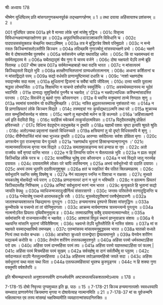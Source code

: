 श्रीः
अध्यायः 178

भीष्मेण युधिष्ठिरम् प्रति मांसगतगुणकथनपूर्वकं तद्भक्षणगर्हणम् ॥ 1 ॥ तथा दयाया अहिंसायाश्च प्रशंसनम् ॥ 2 ॥

001	युधिष्ठिर उवाच 
001a	इमे वै मानवा लोके भृशं मांसेषु गृद्धिनः ।
001c	विसृज्य विविधान्भक्ष्यान्महारक्षोगणा इव ॥
002a	अपूपान्विविधाकाराञ्शाकानि विविधानि च ।
002c	पादपान्रससंयुक्तान्न चेच्छन्ति यथाऽऽमिषम् ॥
003a	तत्र मे बुद्धिरत्रेव विषये परिमुह्यते ।
003c	न मन्ये रसतः किञ्चिन्मांसतोऽस्तीति किञ्चन ॥
004a	तदिच्छामि गुणाञ्श्रोतुं मांसस्याभक्षणे प्रभो ।
004c	भक्षणे चैव ये दोषास्तांश्चैव पुरुषर्षभ ॥
005a	सर्वसत्त्वेन धर्मज्ञ यथावदिह धर्मतः ।
005c	किं वा भक्ष्यमभक्ष्यं वा सर्वमेतद्वदस्व मे ॥
006a	यथैतद्यादृशं चैव गुणा ये चास्य वर्जने ।
006c	दोषा भक्षयतो येऽपि तन्मे ब्रूहि पितामह ॥
007	भीष्म उवाच 
007a	सर्वमेतन्महाबाहो यथा वदसि भारत ।
007c	न मांसात्परमं किञ्चिद्रसतो विद्यते भुवि ॥
008a	क्षतक्षीणाभितप्तानां ग्राम्यधर्मरतात्मनाम् ।
008c	अध्वना कर्शितानां च न मांसाद्विद्यते परम् ॥
009a	सद्यो वर्धयति प्राणान्पुष्टिमग्र्यां दधाति च ।
009c	'नाशो भक्षणदोषः स्याद्दानमेव सदा मतम् ॥
010a	क्षुधितानां द्विजानां च सर्वेषां चापि जीवितम् ।
010c	दत्त्वा भवति पूतात्मा श्रद्धया लोभवर्जितः ॥
011a	शिक्षयन्ति न याचन्ते दर्शयन्ति स्वमूर्तिभिः ।
011c	अवस्थेयमदानस्य मा भूदेवं भवानिति ।
011e	दानाद्यः सुशुचिर्मांसं पुनर्नैव च भक्षयेत् ॥'
012a	न भक्ष्योऽभ्यधिकः कश्चिन्मांसादस्ति परन्तप ।
012c	विवर्जने तु बहवो गुणाः कौरवनन्दन ।
012e	ये भवन्ति मनुष्याणां तान्मे निगदतः शृणु ॥
013a	स्वमांसं परमांसेन यो वर्धयितुमिच्छति ।
013c	नास्ति क्षुद्रतरस्तस्मात्स नृशंसतरो नरः ॥
014a	न हि प्राणात्प्रियतरं लोके किञ्चन विद्यते ।
014c	तस्माद्दयां नरः कुर्याद्यथाऽऽत्मनि तथा परे ॥
015a	शुक्राच्च तात सम्भूतिर्मांसस्येह न संशयः ।
015c	भक्षणे तु महान्दोषो मलेन स हि कल्प्यते ॥
016a	'अहिंसालक्षणो धर्म इति वेदविदो विदुः ।
016c	यदहिंस्रं भवेत्कर्म तत्कुर्यादात्मविन्नरः ॥
017a	पितृदैवतयज्ञेषु प्रोक्षितं हविरुच्यते ।'
017c	विधिना वेददृष्टेन तद्भुक्त्वेह न दुष्यति ॥
018a	यज्ञार्थे पशवः सृष्टा इत्यपि श्रूयते श्रुतिः ।
018c	अतोऽन्यथा प्रवृत्तानां राक्षसो विधिरुच्यते ॥
019a	क्षत्रियाणां तु यो दृष्टो विधिस्तमपि मे शृणु ।
019c	वीर्येणोपार्जितं मांसं यथा भुञ्जन्न दुष्यति ॥
020a	आरण्याः सर्वदैवत्याः सर्वशः प्रोक्षिता मृगाः ।
020c	अगस्त्येन पुरा राजन्मृगया येन पूज्यते ॥
021a	'रक्षणार्थाय भूतानां हिंस्रान्हन्यान्मृगान्पुनः ।'
021c	नात्मानमपरित्यज्य मृगया नाम विद्यते ॥
022a	समतामुपसङ्गम्य रूपं हन्यान्न वा नृप ।
022c	अतो राजर्षयः सर्वे मृगयां यान्ति भारत ।
022e	न हि लिप्यन्ति पापेन न चैतत्पातकं भुवि ॥
023a	न ह्यतः सदृशं किञ्चिदिह लोके परत्र च ।
023c	यत्सर्वेष्विह भूतेषु दया कौरवन्दन ॥
024a	न भयं विद्यते जातु नरस्येह दयावतः ।
024c	दयावतामिमे लोकाः परे चापि तपस्विनाम् ॥
025a	अभयं सर्वभूतेभ्यो यो ददाति दयापरः ।
025c	अभयं तस्य भूतानि ददतीत्यनुशुश्रुम ॥
026a	क्षतं च स्खलितं चैव पतितं क्लिन्नमाहतम् ।
026c	सर्वभूतानि रक्षन्ति समेषु विषमेषु च ।
027a	नैनं व्यालमृगा घ्नन्ति न पिशाचा न राक्षसाः ।
027c	मुच्यते भयकालेषु मोक्षयेद्यो भये परान् ॥
028a	प्राणदानात्परं दानं न भूतं न भविष्यति ।
028c	न ह्यात्मनः प्रियतरं किञ्चिदस्तीह निश्चितम् ॥
029a	अनिष्टं सर्वभूतानां मरणं नाम भारत ।
029c	मृत्युकाले हि भूतानां सद्यो जायति वेपथुः ॥
030a	व्याधिजन्मजरादुःखैर्नित्यं संसारसागरे ।
030c	जन्तवः परिवर्तन्ते मरणादुद्विजन्ति च ॥
031a	गर्भवासेषु पच्यन्ते क्षाराम्लकटुकै रसैः ।
031c	मूत्रस्वेदपुरीषाणां परुषैर्भृशदारुणैः ॥
032a	जाताश्चाप्यवशास्तत्र च्छिद्यमानाः पुनःपुनः ।
032c	हन्यमानाश्च दृश्यन्ते विवशा मांसगृद्धिनः ॥
033a	कुम्भीपाके च पच्यन्ते तां तां योनिमुपागताः ।
033c	आक्रम्य मार्यमाणाश्च त्रास्यन्त्यन्ये पुनःपुनः ॥
034a	नात्मनोऽस्ति प्रियतरः पृथिवीमनुसृत्य ह ।
034c	तस्मात्प्राणिषु सर्वेषु दयावानात्मवान्भवेत् ॥
035a	सर्वमांसानि यो राजन्यावज्जीवं न भक्षयेत् ।
035c	आश्वासं विपुलं स्थानं प्राप्नुयान्नात्र संशयः ॥
036a	ये भक्षयन्ति मांसानि भूतानां जीवितैषिणाम् ।
036c	भक्ष्यन्ते तेऽपि भूतैस्तैरिति मे नास्ति संशयः ॥
037a	मां स भक्षयते यस्माद्भक्षयिष्ये तमप्यहम् ।
037c	एतन्मांसस्य मांसत्वमनुबुद्ध्यस्व भारत ॥
038a	घातको वध्यते नित्यं तथा वध्येत बन्धकः ।
038c	आक्रोष्टा क्रुध्यते राजन्द्वेष्टा द्वेष्यत्वमाप्नुते ॥
039a	येनयेन शरीरेण यद्यत्कर्म करोति यः ।
039c	तेनतेन शरीरेण तत्तत्फलमुपाश्नुते ॥
040a	अहिंसा परमो धर्मस्तथाऽहिंसा परो दमः ।
040c	अहिंसा परमं दानमहिंसा परमं तपः ॥
041a	अहिंसा परमो यज्ञस्तथाऽहिंसा परं फलम् |
041c	अहिंसा परमं मित्रमहिंसा परमं सुखम् ॥
042a	सर्वयज्ञेषु वा दानं सर्वतीर्थेषु वा प्लुतम् ।
042c	सर्वदानफलं वाऽपि नैतत्तुल्यमहिंसया ॥
043a	अहिंसस्य तपोऽक्षय्यमहिंस्रो जयते सदा ।
043c	अहिंस्रः सर्वभूतानां यथा माता यथा पिता ॥
044a	एतत्फलमहिंसायां भूयश्च कुरुपुङ्गव ।
044c	न हि शक्या गुणा वक्तुमपि वर्षशतैरपि ॥ 

इति श्रीमन्महाभारते अनुशासनपर्वणि दानधर्मपर्वणि अष्टसप्तत्यधिकशततमोऽध्यायः ॥ 178 ॥

7-178-15 दोषो निवृत्त्या पुण्यमुच्यत इति झ. पाठः ॥ 15 ॥ 7-178-21 किञ्च हन्यमानात्पशोः स्ववधस्यापि सम्भवात् प्राणपणेनेयं क्रियमाणा मृगया न दोषायेत्याह नात्मानमिति ॥ 21 ॥ 7-178-37 मां सः पूर्वजन्मनि भक्षितवानत एव तस्य मांसमहं भक्षयिष्यामीति व्यवहारान्मांसपदनिरुक्तिः ॥
